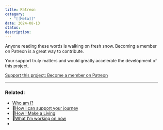 ```yaml
---
title: Patreon
category:
  - "[[Meta]]"
date: 2024-08-13
status: 
description:
---
```



Anyone reading these words is walking on fresh snow. Becoming a member on Patreon is a great way to contribute.

Your support truly matters and would greatly accelerate the development of this project. 

[Support this project: Become a member on Patreon](https://www.patreon.com/TiBO_Ukulele)



---
### Related:
- [Who am I?](/notes/TiBO)
- 📝[How I can support your journey](/patreon-support)
- 📝[How I Make a Living](/notes/how-I-make-a-living)
- 📝[What I'm working on now](what-im-working-on-now%201.md)
- 